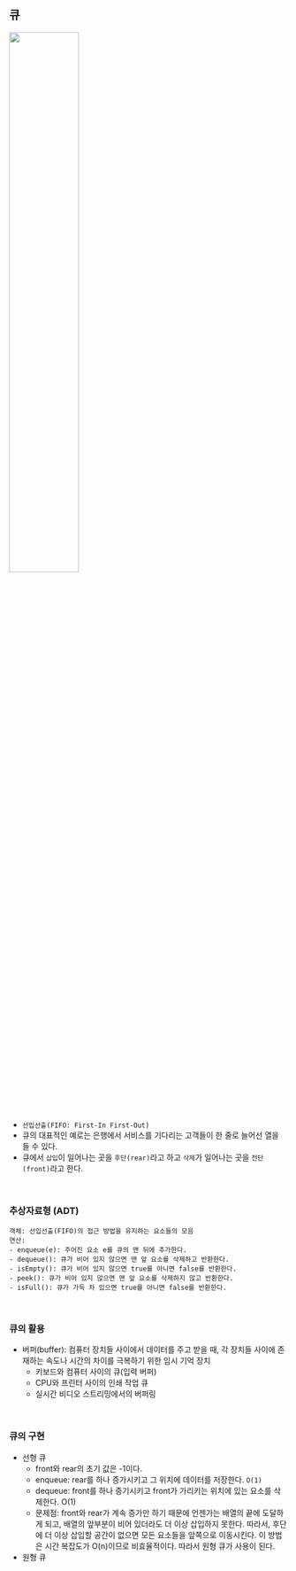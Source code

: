 ## 큐
<img src="https://github.com/joohee56/Algorithm-Code-And-Data-Structure/assets/83942393/51b9004f-77f2-4011-b58d-83b9d21c670c" width="50%"/>   

* `선입선출(FIFO: First-In First-Out)`
* 큐의 대표적인 예로는 은행에서 서비스를 기다리는 고객들이 한 줄로 늘어선 열을 들 수 있다.
* 큐에서 `삽입`이 일어나는 곳을 `후단(rear)`라고 하고 `삭제`가 일어나는 곳을 `전단(front)`라고 한다.
</br>

### 추상자료형 (ADT)
```
객체: 선입선출(FIFO)의 접근 방법을 유지하는 요소들의 모음
연산:
- enqueue(e): 주어진 요소 e를 큐의 맨 뒤에 추가한다.
- dequeue(): 큐가 비어 있지 않으면 맨 앞 요소를 삭제하고 반환한다.
- isEmpty(): 큐가 비어 있지 않으면 true를 아니면 false를 반환한다.
- peek(): 큐가 비어 있지 않으면 맨 앞 요소를 삭제하지 않고 반환한다.
- isFull(): 큐가 가득 차 있으면 true를 아니면 false를 반환한다.
```
</br>

### 큐의 활용
- 버퍼(buffer): 컴퓨터 장치들 사이에서 데이터를 주고 받을 때, 각 장치들 사이에 존재하는 속도나 시간의 차이를 극복하기 위한 임시 기억 장치
  - 키보드와 컴퓨터 사이의 큐(입력 버퍼)
  - CPU와 프린터 사이의 인쇄 작업 큐
  - 실시간 비디오 스트리밍에서의 버퍼링   
</br>

### 큐의 구현
* 선형 큐
  * front와 rear의 초기 값은 -1이다.
  * enqueue: rear를 하나 증가시키고 그 위치에 데이터를 저장한다. `O(1)`
  * dequeue: front를 하나 증기시키고 front가 가리키는 위치에 있는 요소를 삭제한다. O(1)
  * 문제점: front와 rear가 계속 증가만 하기 때문에 언젠가는 배열의 끝에 도달하게 되고, 배열의 앞부분이 비어 있더라도 더 이상 삽입하지 못한다. 따라서, 후단에 더 이상 삽입할 공간이 없으면 모든 요소들을 앞쪽으로 이동시킨다. 이 방법은 시간 복잡도가 O(n)이므로 비효율적이다. 따라서 원형 큐가 사용이 된다. 
* 원형 큐
